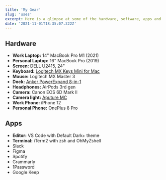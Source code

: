 ```yaml
---
title: 'My Gear'
slug: 'uses'
excerpt: Here is a glimpse at some of the hardware, software, apps and other tools I use on a daily basis both at work and in my personal life. I hope you found some useful resources here.
date: '2021-11-01T18:35:07.322Z'
---
```


## Hardware
- **Work Laptop:** 14" MacBook Pro M1 (2021)
- **Personal Laptop:** 16" MacBook Pro (2019)
- **Screen:** DELL U2415, 24"
- **Keyboard:** [Logitech MX Keys Mini for Mac](https://www.logitech.com/en-ch/products/keyboards/mx-keys-mini-for-mac.html)
- **Mouse:** Logitech MX Master 3
- **Dock:** [Anker PowerExpand 8-in-1](https://www.anker.com/es/products/variant/powerexpand-8in1-usbc-pd-media-hub/A83800A1)
- **Headphones:** AirPods 3rd gen
- **Camera:** Canon EOS 6D Mark II
- **Camera light:** [Aputure MC](https://www.aputure.com/products/mc/)
- **Work Phone:** iPhone 12
- **Personal Phone:** OnePlus 8 Pro

## Apps
- **Editor:** VS Code with Default Dark+ theme
- **Terminal:** iTerm2 with zsh and OhMyZshell
- Slack
- Figma
- Spotify
- Grammarly
- 1Password
- Google Keep
